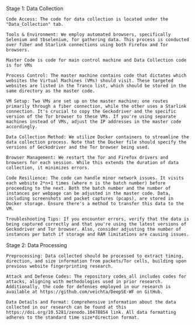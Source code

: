 Stage 1: Data Collection

    Code Access: The code for data collection is located under the "Data_Collection" tab.
    
    Tools & Environment: We employ automated browsers, specifically Selenium and tbselenium, for gathering data. This process is conducted over fiber and Starlink connections using both Firefox and Tor browsers.
    
    Master Code is code for main control machine and Data Collection code is for VMs
    
    Process Control: The master machine contains code that dictates which websites the Virtual Machines (VMs) should visit. These targeted websites are listed in the Tranco list, which should be stored in the same directory as the master code.
    
    VM Setup: Two VMs are set up on the master machine; one routes primarily through a fiber connection, while the other uses a Starlink connection. It's crucial to copy the Geckodriver and the specific version of the Tor browser to these VMs. If you're using separate machines instead of VMs, adjust the IP addresses in the master code accordingly.
    
    Data Collection Method: We utilize Docker containers to streamline the data collection process. Note that the Docker file should specify the versions of Geckodriver and the Tor browser being used.
    
    Browser Management: We restart the Tor and Firefox drivers and browsers for each session. While this extends the duration of data collection, it minimizes errors.
    
    Code Resilience: The code can handle minor network issues. It visits each website 2*n+1 times (where n is the batch number) before proceeding to the next. Both the batch number and the number of instances per webpage can be adjusted in the master code. Data, including screenshots and packet captures (pcaps), are stored in Docker storage. Ensure there's a method to transfer this data to the VM.
    
    Troubleshooting Tips: If you encounter errors, verify that the data is being captured correctly and that you're using the latest versions of Geckodriver and Tor browser. Also, consider adjusting the number of instances per batch if storage and RAM limitations are causing issues.

Stage 2: Data Processing

    Preprocessing: Data collected should be processed to extract timing, direction, and size information from packets/Tor cells, building upon previous website fingerprinting research.
    
    Attack and Defense Codes: The repository codes_all includes codes for attacks, aligning with methodologies used in prior research. Additionally, the code for defenses employed in our research is available at https://github.com/veichta/DeepSE-WF on GitHub.
    
    Data Details and Format: Comprehensive information about the data collected in our research can be found at this https://doi.org/10.5281/zenodo.10478854 link. All data formatting adheres to the standard time size*direction format.
